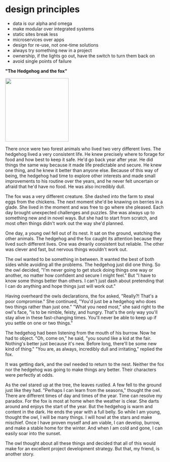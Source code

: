 # design principles
- data is our alpha and omega
- make modular over integrated systems
- static sites break less  
- microservices over apps
- design for re-use, not one-time solutions 
- always try something new in a project
- ownership, if the lights go out, have the switch to turn them back on
- avoid single points of failure


**"The Hedgehog and the fox"**

<img width="200" src="/style-guide/assets/hedgehog-fox.png" />

There once were two forest animals who lived two very different lives. The hedgehog lived a very consistent life. He knew precisely where to forage for food and how best to keep it safe. He'd go back year after year. He did things the same way because it made life predictable and secure. He knew one thing, and he knew it better than anyone else. Because of this way of being, the hedgehog had time to explore other interests and made small improvements to his routine over the years, and he never felt uncertain or afraid that he'd have no food. He was also incredibly dull.  

The fox was a very different creature. She dashed into the farm to steal eggs from the chickens. The next moment she'd be knawing on berries in a glade. She lived in the moment and was free to go where she pleased. Each day brought unexpected challenges and puzzles. She was always up to something new and in novel ways. But she had to start from scratch, and most often things didn't work out the way she'd planned. 

One day, a young owl fell out of its nest. It sat on the ground, watching the other animals. The hedgehog and the fox caught its attention because they lived such different lives. One was drearily consistent but reliable. The other was clever and fast, but nervous things wouldn't work out.

The owl wanted to be something in between. It wanted the best of both sides while avoiding all the problems. The hedgehog just did one thing. So the owl decided, "I'm never going to get stuck doing things one way or another, no matter how confident and secure I might feel." But "I have to know some things better than others. I can't just dash about pretending that I can do anything and hope things just will work out."

Having overheard the owls declarations, the fox asked, "Really?! That's a poor compromise." She continued, "You'd just be a hedgehog who does two things rather than just one." "What you need most," she said right to the owl's face, "is to be nimble, feisty, and hungry. That's the only way you'll stay alive in these fast-changing times. You'll never be able to keep up if you settle on one or two things."

The hedgehog had been listening from the mouth of his burrow. Now he had to object. "Oh, come on," he said, "you sound like a kid at the fair. Nothing's better just because it's new. Before long, there'll be some new kind of thing."  "You are, as always, incredibly dull and irritating," replied the fox.   

It was getting dark, and the owl needed to return to the nest. Neither the fox nor the hedgehog was going to make things any better. Their characters were perfectly at odds.   

As the owl stared up at the tree, the leaves rustled. A few fell to the ground just like they had. "Perhaps I can learn from the seasons," thought the owl. There are different times of day and times of the year. Time can resolve my paradox. For the fox is most at home when the weather is clear. She darts around and enjoys the start of the year. But the hedgehog is warm and content in the dark. He ends the year with a full belly. So while I am young, thought the owl, I will be many things. I will howl at the stars and make mischief. Once I have proven myself and am viable, I can develop, burrow, and make a stable home for the winter. And when I am cold and gone, I can easily soar into the sunset.   

The owl thought about all these things and decided that all of this would make for an excellent project development strategy. But that, my friend, is another story. 
